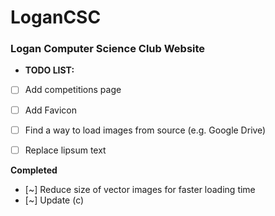 # LoganCSC
### Logan Computer Science Club Website

- **TODO LIST:**
- [ ] Add competitions page
- [ ] Add Favicon
- [ ] Find a way to load images from source (e.g. Google Drive)
- [ ] Replace lipsum text


**Completed**
- [~] Reduce size of vector images for faster loading time
- [~] Update (c)
